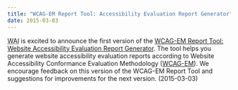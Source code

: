 ```yaml
---
title: "WCAG-EM Report Tool: Accessibility Evaluation Report Generator"
date: 2015-03-03
---
```

<p><abbr title="Web Accessibility Initiative">WAI</abbr> is excited to announce the first version of the <a href="http://www.w3.org/WAI/eval/report-tool/#/">WCAG-EM Report Tool: Website Accessibility Evaluation Report Generator</a>. The tool helps you generate website accessibility evaluation reports according to Website Accessibility Conformance Evaluation Methodology (<a href="http://www.w3.org/WAI/eval/conformance">WCAG-EM</a>). We encourage feedback on this version of the WCAG-EM Report Tool and suggestions for improvements for the next version. (<span class="date">2015-03-03</span>)</p>